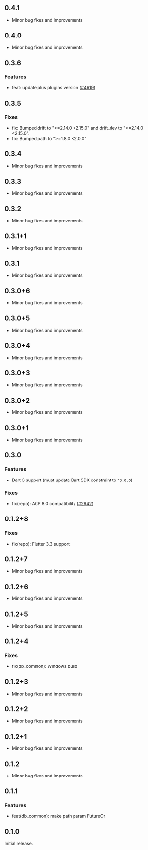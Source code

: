 ## 0.4.1

- Minor bug fixes and improvements

## 0.4.0

- Minor bug fixes and improvements

## 0.3.6

### Features
- feat: update plus plugins version ([#4619](https://github.com/aws-amplify/amplify-flutter/pull/4619))

## 0.3.5

### Fixes
- fix: Bumped drift to ">=2.14.0 <2.15.0" and drift_dev to ">=2.14.0 <2.15.0".
- fix: Bumped path to ">=1.8.0 <2.0.0"

## 0.3.4

- Minor bug fixes and improvements

## 0.3.3

- Minor bug fixes and improvements

## 0.3.2

- Minor bug fixes and improvements

## 0.3.1+1

- Minor bug fixes and improvements

## 0.3.1

- Minor bug fixes and improvements

## 0.3.0+6

- Minor bug fixes and improvements

## 0.3.0+5

- Minor bug fixes and improvements

## 0.3.0+4

- Minor bug fixes and improvements

## 0.3.0+3

- Minor bug fixes and improvements

## 0.3.0+2

- Minor bug fixes and improvements

## 0.3.0+1

- Minor bug fixes and improvements

## 0.3.0

### Features
- Dart 3 support (must update Dart SDK constraint to `^3.0.0`)

### Fixes
- fix(repo): AGP 8.0 compatibility ([#2942](https://github.com/aws-amplify/amplify-flutter/pull/2942))

## 0.1.2+8

### Fixes
- fix(repo): Flutter 3.3 support

## 0.1.2+7

- Minor bug fixes and improvements

## 0.1.2+6

- Minor bug fixes and improvements

## 0.1.2+5

- Minor bug fixes and improvements

## 0.1.2+4

### Fixes
- fix(db_common): Windows build

## 0.1.2+3

- Minor bug fixes and improvements

## 0.1.2+2

- Minor bug fixes and improvements

## 0.1.2+1

- Minor bug fixes and improvements

## 0.1.2

- Minor bug fixes and improvements

## 0.1.1

### Features
- feat(db_common): make path param FutureOr

## 0.1.0

Initial release.
